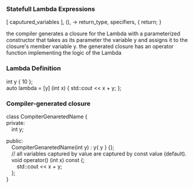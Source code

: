 ### Statefull Lambda Expressions

[ caputured_variables ], (), -> return_type, specifiers, { return; }

the compiler generates a closure for the Lambda with a parameterized constructor 
that takes as its parameter the variable y and assigns it to the closure's member variable y.
the generated closure has an operator function implementing the logic of the Lambda

### Lambda Definition

int y { 10 };<br/>
auto lambda = [y] (int x) { std::cout << x + y; };

### Compiler-generated closure

class CompiterGenaretedName {<br/>
private:<br/>
&emsp;int y;

public:<br/>
&emsp;CompiterGenaretedName(int y) : y{ y } {};<br/>
&emsp;// all variables captured by value are captured by const value (default).<br/>
&emsp;void operator() (int x) const {;<br/>
&emsp;&emsp;std::cout << x + y;<br/>
&emsp;};<br/>
}
